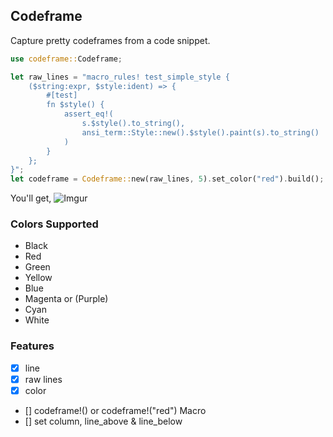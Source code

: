 ## Codeframe

Capture pretty codeframes from a code snippet.

```rust
use codeframe::Codeframe;

let raw_lines = "macro_rules! test_simple_style {
    ($string:expr, $style:ident) => {
        #[test]
        fn $style() {
            assert_eq!(
                s.$style().to_string(),
                ansi_term::Style::new().$style().paint(s).to_string()
            )
        }
    };
}";
let codeframe = Codeframe::new(raw_lines, 5).set_color("red").build();
```

You'll get,
![Imgur](https://i.imgur.com/vJzKeCr.png)

### Colors Supported

- Black
- Red
- Green
- Yellow
- Blue
- Magenta or (Purple)
- Cyan
- White

### Features

- [x] line
- [x] raw lines
- [x] color
- [] codeframe!() or codeframe!("red") Macro
- [] set column, line_above & line_below
